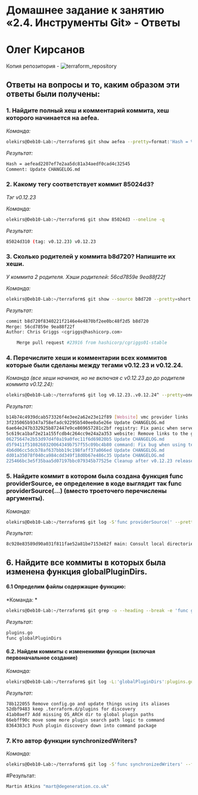 # Домашнее задание к занятию «2.4. Инструменты Git» - Ответы

# Олег Кирсанов

Копия репозитория - ![terraform_repository](https://github.com/hashicorp/terraform)

## Ответы на вопросы и то, каким образом эти ответы были получены:

### 1. Найдите полный хеш и комментарий коммита, хеш которого начинается на aefea.

*Команда:*
```bash
olekirs@Deb10-Lab:~/terraform$ git show aefea --pretty=format:'Hash = %H %nComment: %s' -q
```
*Результат:*
```bash
Hash = aefead2207ef7e2aa5dc81a34aedf0cad4c32545 
Comment: Update CHANGELOG.md
```
### 2. Какому тегу соответствует коммит 85024d3?

*Тэг v0.12.23*

*Команда:*
```bash
olekirs@Deb10-Lab:~/terraform$ git show 85024d3 --oneline -q
```
*Результат:*
```bash
85024d310 (tag: v0.12.23) v0.12.23
```
### 3. Сколько родителей у коммита b8d720? Напишите их хеши.

*У коммита 2 родителя. Хэши родителей: 56cd7859e 9ea88f22f*

*Команда:*
```bash
olekirs@Deb10-Lab:~/terraform$ git show --source b8d720 --pretty=short 
```
*Результат:*
```bash
commit b8d720f8340221f2146e4e4870bf2ee0bc48f2d5 b8d720
Merge: 56cd7859e 9ea88f22f
Author: Chris Griggs <cgriggs@hashicorp.com>

    Merge pull request #23916 from hashicorp/cgriggs01-stable
```
### 4. Перечислите хеши и комментарии всех коммитов которые были сделаны между тегами v0.12.23 и v0.12.24.
*Команда \(все хеши начиная, но не включая с v0.12.23 до до родителя коммита v0.12.24\):*
```bash
olekirs@Deb10-Lab:~/terraform$ git log v0.12.23..v0.12.24^ --pretty=oneline 
```
*Результат:*
```bash
b14b74c4939dcab573326f4e3ee2a62e23e12f89 [Website] vmc provider links
3f235065b9347a758efadc92295b540ee0a5e26e Update CHANGELOG.md
6ae64e247b332925b872447e9ce869657281c2bf registry: Fix panic when server is unreachable
5c619ca1baf2e21a155fcdb4c264cc9e24a2a353 website: Remove links to the getting started guide's old location
06275647e2b53d97d4f0a19a0fec11f6d69820b5 Update CHANGELOG.md
d5f9411f5108260320064349b757f55c09bc4b80 command: Fix bug when using terraform login on Windows
4b6d06cc5dcb78af637bbb19c198faff37a066ed Update CHANGELOG.md
dd01a35078f040ca984cdd349f18d0b67e486c35 Update CHANGELOG.md
225466bc3e5f35baa5d07197bbc079345b77525e Cleanup after v0.12.23 release
```
### 5. Найдите коммит в котором была создана функция func providerSource, ее определение в коде выглядит так func providerSource(...) (вместо троеточего перечислены аргументы).
*Команда:* 
```bash
olekirs@Deb10-Lab:~/terraform$ git log -S'func providerSource(' --pretty=oneline 
```
*Результат:*
```bash
8c928e83589d90a031f811fae52a81be7153e82f main: Consult local directories as potential mirrors of providers
```

## 6. Найдите все коммиты в которых была изменена функция globalPluginDirs.
#### 6.1 Определим файлы содержащие функцию:
*Команда: *
```bash
olekirs@Deb10-Lab:~/terraform$ git grep -o --heading --break -e 'func globalPluginDirs'
```
*Результат:*
```bash
plugins.go
func globalPluginDirs
```
#### 6.2. Найдем коммиты с изменениями функции (включая первоначальное создание)
*Команда:* 
```bash
olekirs@Deb10-Lab:~/terraform$ git log -L:'globalPluginDirs':plugins.go --oneline  -q
```
*Результат:*
```bash
78b122055 Remove config.go and update things using its aliases
52dbf9483 keep .terraform.d/plugins for discovery
41ab0aef7 Add missing OS_ARCH dir to global plugin paths
66ebff90c move some more plugin search path logic to command
8364383c3 Push plugin discovery down into command package
```
### 7. Кто автор функции synchronizedWriters?
*Команда:* 
```bash
olekirs@Deb10-Lab:~/terraform$ git log -S'func synchronizedWriters' --first-parent --pretty=format:'%an "%ae"'
```
#Результат:
```bash
Martin Atkins "mart@degeneration.co.uk"
```


